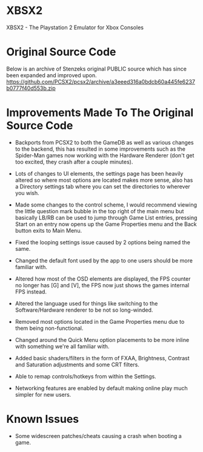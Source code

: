 # XBSX2
XBSX2 - The Playstation 2 Emulator for Xbox Consoles

# Original Source Code
Below is an archive of Stenzeks original PUBLIC source which has since been expanded and improved upon.
https://github.com/PCSX2/pcsx2/archive/a3eeed316a0bdcb60a445fe6237b0777f40d553b.zip

# Improvements Made To The Original Source Code

- Backports from PCSX2 to both the GameDB as well as various changes to the backend, this has resulted in some improvements such as the Spider-Man games now working with the Hardware Renderer (don't get too excited, they crash after a couple minutes).

- Lots of changes to UI elements, the settings page has been heavily altered so where most options are located makes more sense, also has a Directory settings tab where you can set the directories to wherever you wish.

- Made some changes to the control scheme, I would recommend viewing the little question mark bubble in the top right of the main menu but basically LB/RB can be used to jump through Game List entries, pressing Start on an entry now opens up the Game Properties menu and the Back button exits to Main Menu.

- Fixed the looping settings issue caused by 2 options being named the same.

- Changed the default font used by the app to one users should be more familiar with.

- Altered how most of the OSD elements are displayed, the FPS counter no longer has [G] and [V], the FPS now just shows the games internal FPS instead.

- Altered the language used for things like switching to the Software/Hardware renderer to be not so long-winded.

- Removed most options located in the Game Properties menu due to them being non-functional.

- Changed around the Quick Menu option placements to be more inline with something we're all familiar with.

- Added basic shaders/filters in the form of FXAA, Brightness, Contrast and Saturation adjustments and some CRT filters.

- Able to remap controls/hotkeys from within the Settings.

- Networking features are enabled by default making online play much simpler for new users.

# Known Issues
- Some widescreen patches/cheats causing a crash when booting a game.
